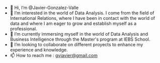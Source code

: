 - 👋 Hi, I’m @Javier-Gonzalez-Valle
- 👀 I’m interested in the world of Data Analysis. I come from the field of International Relations, where I have been in contact with the world of data and where I am eager to grow and establish myself as a professional. 
- 🌱 I’m currently immersing myself in the world of Data Analysis and Business Intelligence through the Master's program at IEBS School.
- 💞️ I’m looking to collaborate on different proyects to enhance my experience and knowledge. 
- 📫 How to reach me : gvjavier@gmail.com

<!---
Javier-Gonzalez-Valle/Javier-Gonzalez-Valle is a ✨ special ✨ repository because its `README.md` (this file) appears on your GitHub profile.
You can click the Preview link to take a look at your changes.
--->
